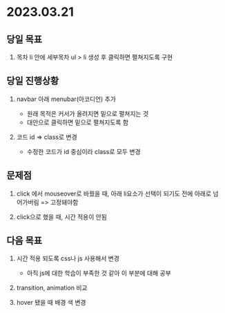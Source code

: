 # 2023.03.21

## 당일 목표

1. 목차 li 안에 세부목차 ul > li 생성 후 클릭하면 펼쳐지도록 구현

## 당일 진행상황

1. navbar 아래 menubar(아코디언) 추가

    - 원래 목적은 커서가 올려지면 밑으로 펼쳐지는 것
    - 대안으로 클릭하면 밑으로 펼쳐지도록 함

2. 코드 id => class로 변경
    - 수정한 코드가 id 중심이라 class로 모두 변경

## 문제점

1. click 에서 mouseover로 바꿨을 때, 아래 li요소가 선택이 되기도 전에 아래로 넘어가버림 => 고정돼야함

2. click으로 했을 때, 시간 적용이 안됨

## 다음 목표

1. 시간 적용 되도록 css나 js 사용해서 변경
    - 아직 js에 대한 학습이 부족한 것 같아 이 부분에 대해 공부

2. transition, animation 비교

3. hover 됐을 때 배경 색 변경